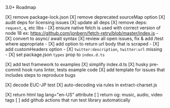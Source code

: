 3.0+ Roadmap

[X] remove package-lock.json
[X] remove deprecated sourceMap option
[X] audit deps for licensing issues
[X] update all deps
[X] remove deps: `request`, `q`, etc libs
    - [X] ensure native fetch is used with correct version of node 18
          ex: https://github.com/jonbern/fetch-retry/blob/master/index.js
    - [X] convert to async/ await syntax
[X] review all open issues, fix & add /test where appropriate
    - [X] add option to return url body that is scraped
    - [X] add customHeaders option
    - [X] `twitter:description`, `twitter:url` missing
    - [X] set package.json `types` prop to `index.d.ts`

[X] add test framework to examples
[X] simplify index.d.ts
[X] husky pre-commit hook runs linter, tests example code
[X] add template for issues that includes steps to reproduce bugs

[X] decode EUC-JP test
[X] auto-decoding via rules in extract-charset.js

[X] return html tag lang="en-US" attribute
[ ] return og: music, audio, video tags
[ ] add github actions that run test library automatically
